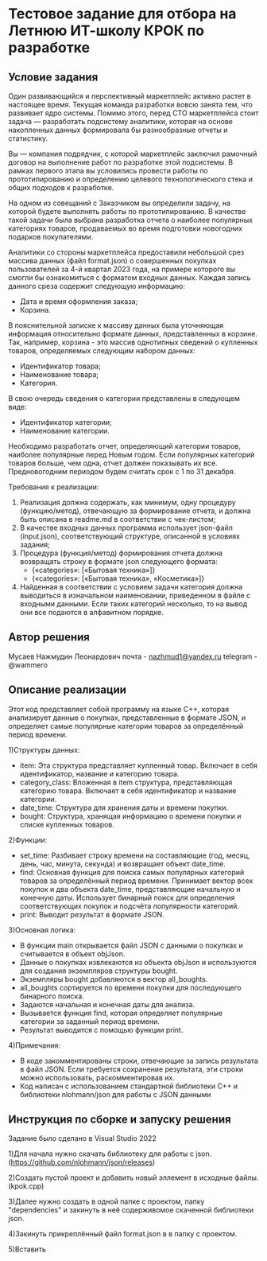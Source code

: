# Тестовое задание для отбора на Летнюю ИТ-школу КРОК по разработке

## Условие задания
Один развивающийся и перспективный маркетплейс активно растет в настоящее время. Текущая команда разработки вовсю занята тем, что развивает ядро системы. Помимо этого, перед CTO маркетплейса стоит задача — разработать подсистему аналитики, которая на основе накопленных данных формировала бы разнообразные отчеты и статистику.

Вы — компания подрядчик, с которой маркетплейс заключил рамочный договор на выполнение работ по разработке этой подсистемы. В рамках первого этапа вы условились провести работы по прототипированию и определению целевого технологического стека и общих подходов к разработке.

На одном из совещаний с Заказчиком вы определили задачу, на которой будете выполнять работы по прототипированию. В качестве такой задачи была выбрана разработка отчета о наиболее популярных категориях товаров, продаваемых во время подготовки новогодних подарков покупателями.

Аналитики со стороны маркетплейса предоставили небольшой срез массива данных (файл format.json) о совершенных покупках пользователей за 4-й квартал 2023 года, на примере которого вы смогли бы ознакомиться с форматом входных данных. Каждая запись данного среза содержит следующую информацию:
- Дата и время оформления заказа;
- Корзина.

В пояснительной записке к массиву данных была уточняющая информация относительно формате данных, представленных в корзине. Так, например, корзина - это массив однотипных сведений о купленных товаров, определяемых следующим набором данных:
- Идентификатор товара;
- Наименование товара;
- Категория.

В свою очередь сведения о категории представлены в следующем виде:
- Идентификатор категории;
- Наименование категории.

Необходимо разработать отчет, определяющий категории товаров, наиболее популярные перед Новым годом. Если популярных категорий товаров больше, чем одна, отчет должен показывать их все. Предновогодним периодом будем считать срок с 1 по 31 декабря.

Требования к реализации:
1. Реализация должна содержать, как минимум, одну процедуру (функцию/метод), отвечающую за формирование отчета, и должна быть описана в readme.md в соответствии с чек-листом;
2. В качестве входных данных программа использует json-файл (input.json), соответствующий структуре, описанной в условиях задания;
3. Процедура (функция/метод) формирования отчета должна возвращать строку в формате json следующего формата:
   - {«categories»: [«Бытовая техника»]}
   - {«categories»: [«Бытовая техника», «Косметика»]}
4. Найденная в соответствии с условием задачи категория должна выводиться в изначальном наименовании, приведенном в файле с входными данными. Если таких категорий несколько, то на вывод они все подаются в алфавитном порядке.

## Автор решения
Мусаев Нажмудин Леонардович
почта - nazhmud1@yandex.ru
telegram - @wammero
## Описание реализации

Этот код представляет собой программу на языке C++, которая анализирует данные о покупках, представленные в формате JSON, и определяет самые популярные категории товаров за определённый период времени.

1)Структуры данных:
- item: Эта структура представляет купленный товар. Включает в себя идентификатор, название и категорию товара.
- category_class: Вложенная в item структура, представляющая категорию товара. Включает в себя идентификатор и название категории.
- date_time: Структура для хранения даты и времени покупки.
- bought: Структура, хранящая информацию о времени покупки и списке купленных товаров.

2)Функции:
- set_time: Разбивает строку времени на составляющие (год, месяц, день, час, минута, секунда) и возвращает объект date_time.
- find: Основная функция для поиска самых популярных категорий товаров за определённый период времени. Принимает вектор всех покупок и два объекта date_time, представляющие начальную и конечную даты. Использует бинарный поиск для определения соответствующих покупок и подсчёта популярности категорий.
- print: Выводит результат в формате JSON.

3)Основная логика:
- В функции main открывается файл JSON с данными о покупках и считывается в объект objJson.
- Данные о покупках извлекаются из объекта objJson и используются для создания экземпляров структуры bought.
- Экземпляры bought добавляются в вектор all_boughts.
- all_boughts сортируется по времени покупки для последующего бинарного поиска.
- Задаются начальная и конечная даты для анализа.
- Вызывается функция find, которая определяет популярные категории за заданный период времени.
- Результат выводится с помощью функции print.

4)Примечания:
- В коде закомментированы строки, отвечающие за запись результата в файл JSON. Если требуется сохранение результата, эти строки можно использовать, раскомментировав их.
- Код написан с использованием стандартной библиотеки C++ и библиотеки nlohmann/json для работы с JSON данными

## Инструкция по сборке и запуску решения
Задание было сделано в Visual Studio 2022

1)Для начала нужно скачать библиотеку для работы с json. (https://github.com/nlohmann/json/releases)

2)Создать пустой проект и добавить новый эллемент в исходные файлы. (kpok.cpp)

3)Далее нужно создать в одной папке с проектом, папку "dependencies" и закинуть в неё содерживомое скаченной библиотеки json.

4)Закинуть прикреплённый файл format.json в в папку с проектом.

5)Вставить

